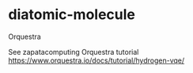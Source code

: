 # diatomic-molecule
Orquestra

See zapatacomputing Orquestra tutorial https://www.orquestra.io/docs/tutorial/hydrogen-vqe/
